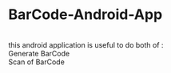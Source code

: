 # BarCode-Android-App
</br>this android application is useful to do both of :
</br>Generate BarCode
</br>Scan of BarCode
